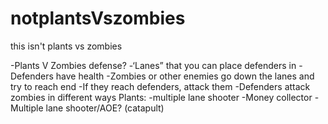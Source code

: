 # notplantsVszombies
this isn't plants vs zombies


-Plants V Zombies defense?
  -‘Lanes” that you can place defenders in
  -Defenders have health
  -Zombies or other enemies go down the lanes and try to reach end
  -If they reach defenders, attack them
  -Defenders attack zombies in different ways
Plants: 
  -multiple lane shooter
  -Money collector
  -Multiple lane shooter/AOE? (catapult)
